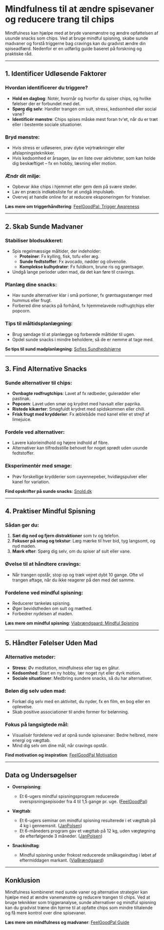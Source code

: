 # Mindfulness til at ændre spisevaner og reducere trang til chips

Mindfulness kan hjælpe med at bryde vanemønstre og ændre opfattelsen af usunde snacks som chips. Ved at bruge mindful spisning, skabe sunde madvaner og forstå triggerne bag cravings kan du gradvist ændre din spiseadfærd. Nedenfor er en udførlig guide baseret på forskning og praktiske råd.

---

## 1. Identificer Udløsende Faktorer

### Hvordan identificerer du triggere?
- **Hold en dagbog**: Notér, hvornår og hvorfor du spiser chips, og hvilke følelser der er forbundet med det.
- **Spørg dig selv**: Handler trangen om sult, stress, kedsomhed eller social vane?
- **Identificér mønstre**: Chips spises måske mest foran tv'et, når du er træt eller i bestemte sociale situationer.

### Bryd mønstre:
- Hvis stress er udløseren, prøv dybe vejrtrækninger eller afslapningsteknikker.
- Hvis kedsomhed er årsagen, lav en liste over aktiviteter, som kan holde dig beskæftiget – fx en hobby, læsning eller motion.

### Ændr dit miljø:
- Opbevar ikke chips i hjemmet eller gem dem på svære steder.
- Lav en præcis indkøbsliste for at undgå impulskøb.
- Overvej at handle online for at reducere eksponeringen for fristelser.

**Læs mere om triggerhåndtering**: [FeelGoodPal: Trigger Awareness](https://feelgoodpal.com/da/blog/mindful-eating-guide/)

---

## 2. Skab Sunde Madvaner

### Stabiliser blodsukkeret:
- Spis regelmæssige måltider, der indeholder:
  - **Proteiner**: Fx kylling, fisk, tofu eller æg.
  - **Sunde fedtstoffer**: Fx avocado, nødder og olivenolie.
  - **Komplekse kulhydrater**: Fx fuldkorn, brune ris og grøntsager.
- Undgå lange perioder uden mad, da det kan føre til cravings.

### Planlæg dine snacks:
- Hav sunde alternativer klar i små portioner, fx grøntsagsstænger med hummus eller frugt.
- Forbered dine snacks på forhånd, fx hjemmelavede rodfrugtchips eller popcorn.

### Tips til måltidsplanlægning:
- Brug søndage til at planlægge og forberede måltider til ugen.
- Opdel sunde snacks i mindre beholdere, så de er nemme at tage med.

**Se tips til sund madplanlægning**: [Sofies Sundhedshjørne](https://sofisommer.dk/10-strategier-til-at-haandtere-foelelsesmaessig-spisning/)

---

## 3. Find Alternative Snacks

### Sunde alternativer til chips:
- **Ovnbagte rodfrugtchips**: Lavet af fx rødbeder, gulerødder eller pastinak.
- **Popcorn**: Lavet uden smør og krydret med havsalt eller paprika.
- **Ristede kikærter**: Smagfuldt krydret med spidskommen eller chili.
- **Frisk frugt med krydderier**: Fx æblebåde med kanel eller et strejf af limejuice.

### Fordele ved alternativer:
- Lavere kalorieindhold og højere indhold af fibre.
- Alternativer kan tilfredsstille behovet for noget sprødt uden usunde fedtstoffer.

### Eksperimentér med smage:
- Prøv forskellige krydderier som cayennepeber, hvidløgspulver eller kanel for variation.

**Find opskrifter på sunde snacks**: [Snold.dk](https://snold.dk/hvordan-kan-jeg-stoppe-med-at-spise-slik/)

---

## 4. Praktiser Mindful Spisning

### Sådan gør du:
1. **Sæt dig ned og fjern distraktioner** som tv og telefon.
2. **Fokuser på smag og tekstur**: Læg mærke til hver bid, tyg langsomt, og nyd maden.
3. **Mærk efter**: Spørg dig selv, om du spiser af sult eller vane.

### Øvelse til at håndtere cravings:
- Når trangen opstår, stop op og træk vejret dybt 10 gange. Ofte vil trangen aftage, når du ikke reagerer på den med det samme.

### Fordelene ved mindful spisning:
- Reducerer tankeløs spisning.
- Øger bevidstheden om sult og mæthed.
- Forbedrer nydelsen af maden.

**Læs mere om mindful spisning**: [Viabrændgaard: Mindful Spisning](https://viabraendgaard.dk/2023/09/29/mindful-spisning-reducerer-snack-spisning/)

---

## 5. Håndter Følelser Uden Mad

### Alternative metoder:
- **Stress**: Øv meditation, mindfulness eller tag en gåtur.
- **Kedsomhed**: Start en ny hobby, lær noget nyt eller dyrk motion.
- **Sociale situationer**: Medbring sundere snacks, så du har alternativer.

### Beløn dig selv uden mad:
- Forkæl dig selv med en aktivitet, du nyder, fx en film, en bog eller en oplevelse.
- Skab positive associationer til andre former for belønning.

### Fokus på langsigtede mål:
- Visualisér fordelene ved at opnå sunde spisevaner: Bedre helbred, mere energi og vægttab.
- Mind dig selv om dine mål, når cravings opstår.

**Find motivation og inspiration**: [FeelGoodPal Motivation](https://feelgoodpal.com/da/blog/mindful-eating-guide/)

---

## Data og Undersøgelser

- **Overspisning**:
  - Et 6-ugers mindful spisningsprogram reducerede overspisningsepisoder fra 4 til 1,5 gange pr. uge. ([FeelGoodPal](https://feelgoodpal.com/da/blog/mindful-eating-guide/))

- **Vægttab**:
  - Et 6-ugers seminar om mindful spisning resulterede i et vægttab på 4 kg i gennemsnit. ([JanPolsen](https://janpolsen.com/mindful-spisning/))
  - Et 6-måneders program gav et vægttab på 12 kg, uden vægtøgning de efterfølgende 3 måneder. ([JanPolsen](https://janpolsen.com/mindful-spisning/))

- **Snackindtag**:
  - Mindful spisning under frokost reducerede småkageindtag i løbet af eftermiddagen markant. ([ViaBrændgaard](https://viabraendgaard.dk/2023/09/29/mindful-spisning-reducerer-snack-spisning/))

---

## Konklusion

Mindfulness kombineret med sunde vaner og alternative strategier kan hjælpe med at ændre vanemønstre og reducere trangen til chips. Ved at bruge teknikker som triggeranalyse, sunde alternativer og mindful spisning kan du gradvist træne din hjerne til at opfatte chips som mindre tiltalende og få mere kontrol over dine spisevaner.

**Læs mere om mindfulness og madvaner**: [FeelGoodPal Guide](https://feelgoodpal.com/da/blog/mindful-eating-guide/)